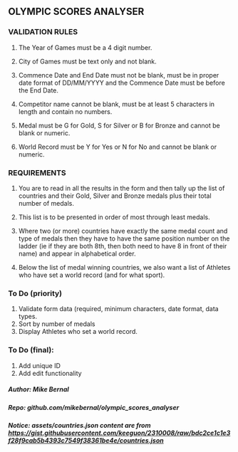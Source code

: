 ## OLYMPIC SCORES ANALYSER

### VALIDATION RULES

1. The Year of Games must be a 4 digit number.
2. City of Games must be text only and not blank.
3. Commence Date and End Date must not be blank, must be in proper date format
of DD/MM/YYYY and the Commence Date must be before the End Date.

4. Competitor name cannot be blank, must be at least 5 characters in length and
contain no numbers.
5. Medal must be G for Gold, S for Silver or B for Bronze and cannot be blank or
numeric.
6. World Record must be Y for Yes or N for No and cannot be blank or numeric.

### REQUIREMENTS

1. You are to read in all the results in the form and then tally up the list of countries
and their Gold, Silver and Bronze medals plus their total number of medals.

2. This list is to be presented in order of most through least medals.
3. Where two (or more) countries have exactly the same medal count and type of
medals then they have to have the same position number on the ladder (ie if they
are both 8th, then both need to have 8 in front of their name) and appear in
alphabetical order.

4. Below the list of medal winning countries, we also want a list of Athletes who
have set a world record (and for what sport).

### To Do (priority)

1. Validate form data (required, minimum characters, date format, data types.
2. Sort by number of medals
3. Display Athletes who set a world record.

### To Do (final):

1. Add unique ID
2. Add edit functionality

##### Author: Mike Bernal
##### Repo: github.com/mikebernal/olympic_scores_analyser

##### Notice: assets/countries.json content are from https://gist.githubusercontent.com/keeguon/2310008/raw/bdc2ce1c1e3f28f9cab5b4393c7549f38361be4e/countries.json